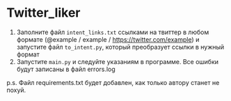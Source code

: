 # Twitter_liker
1. Заполните файл ```intent_links.txt``` ссылками на твиттер в любом формате (@example / example / https://twitter.com/example) и запустите файл ```to_intent.py```, который преобразует ссылки в нужный формат
2. Запустите ```main.py``` и следуйте указаниям в программе.
Все ошибки будут записаны в файл errors.log

p.s. Файл requirements.txt будет добавлен, как только автору станет не похуй.
